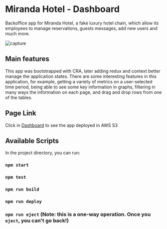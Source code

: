 # Miranda Hotel - Dashboard

Backoffice app for Miranda Hotel, a fake luxury hotel chain, which allow its employees to manage reservations, guests messages, add new users and much more.

![capture](https://imgur.com/2YBx3ny.png)

## Main features

This app was bootstrapped with CRA, later adding redux and context better manage the application states.
There are some interesting features in this application, for example, getting a variety of metrics on a user-selected time period, being able to see some key information in graphs, filtering in many ways the information on each page, and drag and drop rows from one of the tables.

## Page Link

Click in [Dashboard](http://miranda-dashboard-carignano.s3-website.eu-west-3.amazonaws.com/) to see the app deployed in AWS S3

## Available Scripts

In the project directory, you can run:

### `npm start`

### `npm test`

### `npm run build`

### `npm run deploy`

### `npm run eject` (**Note: this is a one-way operation. Once you `eject`, you can't go back!**)
